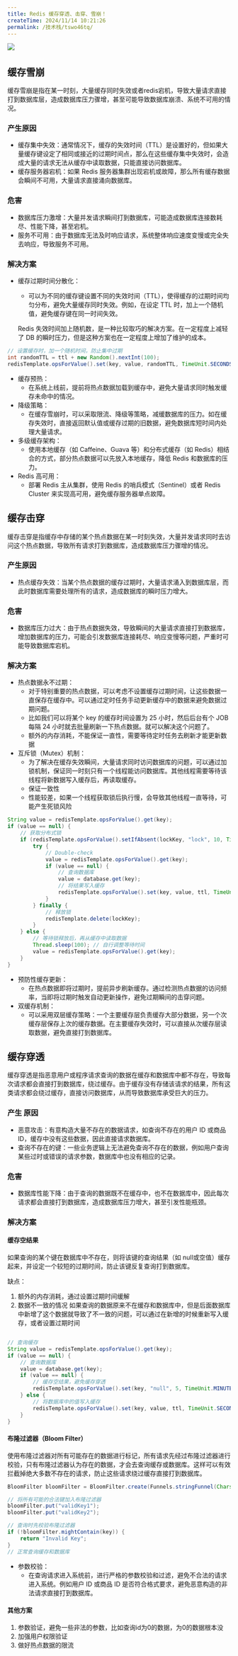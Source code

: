 ```yaml
---
title: Redis 缓存穿透、击穿、雪崩！
createTime: 2024/11/14 10:21:26
permalink: /技术栈/tswo46tq/
---
```


​![](https://image.oyyp.top/img/20241103133408.png)​

## 缓存雪崩

缓存雪崩是指在某一时刻，大量缓存同时失效或者redis宕机，导致大量请求直接打到数据库层，造成数据库压力骤增，甚至可能导致数据库崩溃、系统不可用的情况。

### 产生原因

- 缓存集中失效：通常情况下，缓存的失效时间（TTL）是设置好的，但如果大量缓存键设定了相同或接近的过期时间点，那么在这些缓存集中失效时，会造成大量的请求无法从缓存中读取数据，只能直接访问数据库。
- 缓存服务器宕机：如果 Redis 服务器集群出现宕机或故障，那么所有缓存数据会瞬间不可用，大量请求直接涌向数据库。

### 危害

- 数据库压力激增：大量并发请求瞬间打到数据库，可能造成数据库连接数耗尽、性能下降，甚至宕机。
- 服务不可用：由于数据库无法及时响应请求，系统整体响应速度变慢或完全失去响应，导致服务不可用。

### 解决方案

- 缓存过期时间分散化：

  - 可以为不同的缓存键设置不同的失效时间（TTL），使得缓存的过期时间均匀分布，避免大量缓存同时失效。例如，在设定 TTL 时，加上一个随机值，避免缓存键在同一时间失效。

  Redis 失效时间加上随机数，是一种比较取巧的解决方案。在一定程度上减轻了 DB 的瞬时压力，但是这种方案也在一定程度上增加了维护的成本。

```java
// 设置缓存时，加一个随机时间，防止集中过期
int randomTTL = ttl + new Random().nextInt(100);
redisTemplate.opsForValue().set(key, value, randomTTL, TimeUnit.SECONDS);
```

- 缓存预热：
  - 在系统上线前，提前将热点数据加载到缓存中，避免大量请求同时触发缓存未命中的情况。
- 降级策略：
  - 在缓存雪崩时，可以采取限流、降级等策略，减缓数据库的压力。如在缓存失效时，直接返回默认值或缓存过期的旧数据，避免数据库短时间内处理大量请求。
- 多级缓存架构：
  - 使用本地缓存（如 Caffeine、Guava 等）和分布式缓存（如 Redis）相结合的方式，部分热点数据可以先放入本地缓存，降低 Redis 和数据库的压力。
- Redis 高可用：
  - 部署 Redis 主从集群，使用 Redis 的哨兵模式（Sentinel）或者 Redis Cluster 来实现高可用，避免缓存服务器单点故障。

## 缓存击穿

缓存击穿是指缓存中存储的某个热点数据在某一时刻失效，大量并发请求同时去访问这个热点数据，导致所有请求打到数据库，造成数据库压力骤增的情况。

### 产生原因

- 热点缓存失效：当某个热点数据的缓存过期时，大量请求涌入到数据库层，而此时数据库需要处理所有的请求，造成数据库的瞬时压力增大。

### 危害

- 数据库压力过大：由于热点数据失效，导致瞬间的大量请求直接打到数据库，增加数据库的压力，可能会引发数据库连接耗尽、响应变慢等问题，严重时可能导致数据库宕机。

### 解决方案

- 热点数据永不过期：
  - 对于特别重要的热点数据，可以考虑不设置缓存过期时间，让这些数据一直保存在缓存中。可以通过定时任务手动更新缓存中的数据来避免数据过期问题。
  - 比如我们可以将某个 key 的缓存时间设置为 25 小时，然后后台有个 JOB 每隔 24 小时就去批量刷新一下热点数据。就可以解决这个问题了。
  - 额外的内存消耗，不能保证一直性，需要等待定时任务去刷新才能更新数据
- 互斥锁（Mutex）机制：
  - 为了解决在缓存失效瞬间，大量请求同时访问数据库的问题，可以通过加锁机制，保证同一时刻只有一个线程能访问数据库。其他线程需要等待该线程将新数据写入缓存后，再读取缓存。
  - 保证一致性
  - 性能较差，如果一个线程获取锁后执行慢，会导致其他线程一直等待，可能产生死锁风险

```java
String value = redisTemplate.opsForValue().get(key);
if (value == null) {
    // 获取分布式锁
    if (redisTemplate.opsForValue().setIfAbsent(lockKey, "lock", 10, TimeUnit.SECONDS)) {
        try {
            // Double-check
            value = redisTemplate.opsForValue().get(key);
            if (value == null) {
                // 查询数据库
                value = database.get(key);
                // 将结果写入缓存
                redisTemplate.opsForValue().set(key, value, ttl, TimeUnit.SECONDS);
            }
        } finally {
            // 释放锁
            redisTemplate.delete(lockKey);
        }
    } else {
        // 等待锁释放后，再从缓存中读取数据
        Thread.sleep(100); // 自行调整等待时间
        value = redisTemplate.opsForValue().get(key);
    }
}
```

- 预防性缓存更新：
  - 在热点数据即将过期时，提前异步刷新缓存。通过检测热点数据的访问频率，当即将过期时触发自动更新操作，避免过期瞬间的击穿问题。
- 双缓存机制：
  - 可以采用双层缓存策略：一个主要缓存层负责缓存大部分数据，另一个次缓存层保存上次的缓存数据。在主要缓存失效时，可以直接从次缓存层读取数据，避免直接打到数据库。

## 缓存穿透

缓存穿透是指恶意用户或程序请求查询的数据在缓存和数据库中都不存在，导致每次请求都会直接打到数据库，绕过缓存。由于缓存没有存储该请求的结果，所有这类请求都会绕过缓存，直接访问数据库，从而导致数据库承受巨大的压力。

### 产生 原因

- 恶意攻击：有意构造大量不存在的数据请求，如查询不存在的用户 ID 或商品 ID，缓存中没有这些数据，因此直接请求数据库。
- 查询不存在的键：一些业务逻辑上无法避免查询不存在的数据，例如用户查询某些过时或错误的请求参数，数据库中也没有相应的记录。

### 危害

- 数据库性能下降：由于查询的数据既不在缓存中，也不在数据库中，因此每次请求都会直接打到数据库，造成数据库压力增大，甚至引发性能瓶颈。

### 解决方案

#### 缓存空结果

  如果查询的某个键在数据库中不存在，则将该键的查询结果（如 null​ 或空值）缓存起来，并设定一个较短的过期时间，防止该键反复查询打到数据库。

缺点：
1. 额外的内存消耗，通过设置过期时间缓解
2. 数据不一致的情况
	 如果查询的数据原来不在缓存和数据库中，但是后面数据库中新增了这个数据就导致了不一致的问题，可以通过在新增的时候重新写入缓存，或者设置过期时间

```java

// 查询缓存
String value = redisTemplate.opsForValue().get(key);
if (value == null) {
    // 查询数据库
    value = database.get(key);
    if (value == null) {
        // 缓存空结果，避免缓存穿透
        redisTemplate.opsForValue().set(key, "null", 5, TimeUnit.MINUTES);
    } else {
        // 将数据库中的值写入缓存
        redisTemplate.opsForValue().set(key, value, ttl, TimeUnit.SECONDS);
    }
}

```

#### 布隆过滤器（Bloom Filter）

  使用布隆过滤器对所有可能存在的数据进行标记，所有请求先经过布隆过滤器进行校验，只有布隆过滤器认为存在的数据，才会去查询缓存或数据库。这样可以有效拦截掉绝大多数不存在的请求，防止这些请求绕过缓存直接打到数据库。

  ```java
  BloomFilter bloomFilter = BloomFilter.create(Funnels.stringFunnel(Charset.forName("UTF-8")), 100000);

  // 将所有可能的合法键加入布隆过滤器
  bloomFilter.put("validKey1");
  bloomFilter.put("validKey2");

  // 查询时先校验布隆过滤器
  if (!bloomFilter.mightContain(key)) {
      return "Invalid Key";
  }
  // 正常查询缓存和数据库
  ```

- 参数校验：
  - 在查询请求进入系统前，进行严格的参数校验和过滤，避免不合法的请求进入系统。例如用户 ID 或商品 ID 是否符合格式要求，避免恶意构造的非法请求直接打到数据库。

#### 其他方案

1. 参数验证，避免一些非法的参数，比如查询id为0的数据，为0的数据根本没
2. 加强用户权限验证
3. 做好热点数据的限流